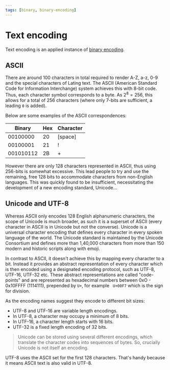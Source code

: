 ```yaml
---
tags: [binary, binary-encoding]
---
```


# Text encoding

Text encoding is an applied instance of [binary encoding](Binary_encoding.md).

## ASCII

There are around 100 characters in total required to render A-Z, a-z, 0-9 and
the special characters of Lating text. The ASCII (American Standard Code for
Information Interchange) system achieves this with 8-bit code. Thus, each
character symbol corresponds to a byte. As $2^8 = 256$, this allows for a total
of 256 characters (where only 7-bits are sufficient, a leading `0` is added).

Below are some examples of the ASCII correspondences:

| Binary    | Hex | Character |
| --------- | --- | --------- |
| 00100000  | 20  | [space]   |
| 00100001  | 21  | !         |
| 001010112 | 2B  | +         |

However there are only 128 characters represented in ASCII, thus using 256-bits
is somewhat excessive. This lead people to try and use the remaining, free 128
bits to accommodate characters from non-English languages. This was quickly
found to be insufficient, necessitating the development of a new encoding
standard, Unicode...

## Unicode and UTF-8

Whereas ASCII only encodes 128 English alphanumeric characters, the scope of
Unicode is much broader, as such it is a superset of ASCII (every character in
ASCII is in Unicode but not the converse). Unicode is a universal character
encoding that defines every character in every spoken language of the world. The
Unicode standard is maintained by the Unicode Consortium and defines more than
1,40,000 characters from more than 150 modern and historic scripts along with
emoji.

In contrast to ASCII, it doesn't achieve this by mapping every character to a
bit. Instead it provides an abstract representation of every character which is
then encoded using a designated encoding protocol, such as UTF-8, UTF-16, UTF-32
etc. These abstract representations are called "code-points" and are represented
as hexadecimal numbers between 0xO - 0x10FFFF (1114111), prepended by `U+`, for
example ` U+00F7` which is the sign for division.

As the encoding names suggest they encode to different bit sizes:

- UTF-8 and UTF-16 are variable length encodings.
- In UTF-8, a character may occupy a minimum of 8 bits.
- In UTF-16, a character length starts with 16 bits.
- UTF-32 is a fixed length encoding of 32 bits.

> Unicode can be stored using several different encodings, which translate the
> character codes into sequences of bytes. So, crucially Unicode is not itself
> an encoding.

UTF-8 uses the ASCII set for the first 128 characters. That's handy because it
means ASCII text is also valid in UTF-8.
